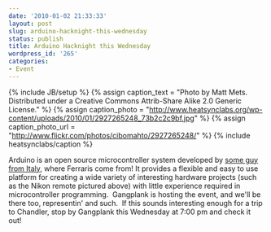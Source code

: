 ```yaml
---
date: '2010-01-02 21:33:33'
layout: post
slug: arduino-hacknight-this-wednesday
status: publish
title: Arduino Hacknight this Wednesday
wordpress_id: '265'
categories:
- Event
---
```


{% include JB/setup %}
{% assign caption_text = "Photo by Matt Mets.  Distributed under a Creative Commons  Attrib-Share Alike 2.0 Generic License." %}
{% assign caption_photo = "http://www.heatsynclabs.org/wp-content/uploads/2010/01/2927265248_73b2c2c9bf.jpg" %}
{% assign caption_photo_url = "http://www.flickr.com/photos/cibomahto/2927265248/" %}
{% include heatsynclabs/caption %}

Arduino is an open source microcontroller system developed by [some guy from Italy](http://twitter.com/MBanzi), where Ferraris come from!  It provides a flexible and easy to use platform for creating a wide variety of interesting hardware projects (such as the Nikon remote pictured above) with little experience required in microcontroller programming.  Gangplank is hosting the event, and we'll be there too, representin' and such.  If this sounds interesting enough for a trip to Chandler, stop by Gangplank this Wednesday at 7:00 pm and check it out!
